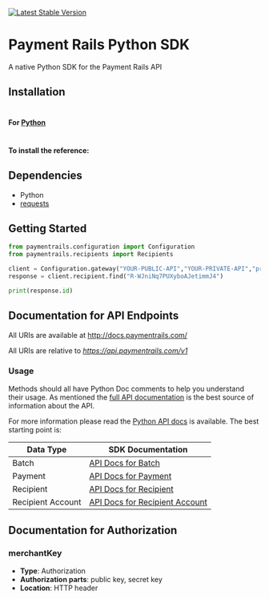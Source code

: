 [![Latest Stable Version](https://img.shields.io/pypi/v/paymentrails.svg)](https://pypi.python.org/pypi/paymentrails)


# Payment Rails Python SDK

A native Python SDK for the Payment Rails API


## Installation

#

#### For [Python](https://www.python.org/)

#
#### To install the reference:

## Dependencies

* Python
* [requests](http://docs.python-requests.org/en/latest/)

## Getting Started

```python
from paymentrails.configuration import Configuration
from paymentrails.recipients import Recipients

client = Configuration.gateway("YOUR-PUBLIC-API","YOUR-PRIVATE-API","production")
response = client.recipient.find("R-WJniNq7PUXyboAJetimmJ4")

print(response.id)
```



## Documentation for API Endpoints

All URIs are available at http://docs.paymentrails.com/
 
All URIs are relative to *https://api.paymentrails.com/v1*


### Usage

Methods should all have Python Doc comments to help you understand their usage. As mentioned the [full API documentation](http://docs.paymentrails.com)
is the best source of information about the API.

For more information please read the [Python API docs](https://github.com/PaymentRails/python-sdk/tree/master/docs/) is available. The best starting point is:

| Data Type | SDK Documentation |
| ----- | ----- |
| Batch | [API Docs for Batch](https://github.com/PaymentRails/python-sdk/tree/master/docs/classes/batchgateway.md) |
| Payment | [API Docs for Payment](https://github.com/PaymentRails/python-sdk/tree/master/docs/classes/paymentgateway.md) |
| Recipient | [API Docs for Recipient](https://github.com/PaymentRails/python-sdk/tree/master/docs/classes/recipientgateway.md) |
| Recipient Account | [API Docs for Recipient Account](https://github.com/PaymentRails/python-sdk/tree/master/docs/classes/recipientaccountgateway.md) |







## Documentation for Authorization

### merchantKey

- **Type**: Authorization
- **Authorization parts**: public key, secret key
- **Location**: HTTP header